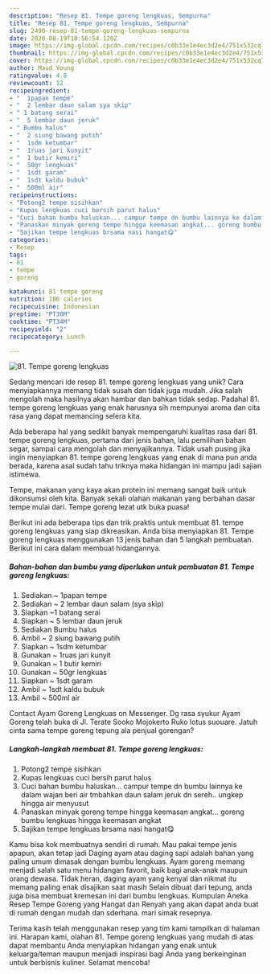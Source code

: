 ```yaml
---
description: "Resep 81. Tempe goreng lengkuas, Sempurna"
title: "Resep 81. Tempe goreng lengkuas, Sempurna"
slug: 2490-resep-81-tempe-goreng-lengkuas-sempurna
date: 2020-08-19T10:56:54.120Z
image: https://img-global.cpcdn.com/recipes/c0b33e1e4ec3d2e4/751x532cq70/81-tempe-goreng-lengkuas-foto-resep-utama.jpg
thumbnail: https://img-global.cpcdn.com/recipes/c0b33e1e4ec3d2e4/751x532cq70/81-tempe-goreng-lengkuas-foto-resep-utama.jpg
cover: https://img-global.cpcdn.com/recipes/c0b33e1e4ec3d2e4/751x532cq70/81-tempe-goreng-lengkuas-foto-resep-utama.jpg
author: Maud Young
ratingvalue: 4.8
reviewcount: 12
recipeingredient:
- "  1papan tempe"
- "  2 lembar daun salam sya skip"
- " 1 batang serai"
- "  5 lembar daun jeruk"
- " Bumbu halus"
- "  2 siung bawang putih"
- "  1sdm ketumbar"
- "  1ruas jari kunyit"
- "  1 butir kemiri"
- "  50gr lengkuas"
- "  1sdt garam"
- "  1sdt kaldu bubuk"
- "  500ml air"
recipeinstructions:
- "Potong2 tempe sisihkan"
- "Kupas lengkuas cuci bersih parut halus"
- "Cuci bahan bumbu haluskan... campur tempe dn bumbu lainnya ke dalam wajan beri air tmbahkan daun salam jeruk dn sereh.. ungkep hingga air menyusut"
- "Panaskan minyak goreng tempe hingga keemasan angkat... goreng bumbu lengkuas hingga keemasan angkat"
- "Sajikan tempe lengkuas brsama nasi hangat😋"
categories:
- Resep
tags:
- 81
- tempe
- goreng

katakunci: 81 tempe goreng 
nutrition: 186 calories
recipecuisine: Indonesian
preptime: "PT30M"
cooktime: "PT34M"
recipeyield: "2"
recipecategory: Lunch

---
```



![81. Tempe goreng lengkuas](https://img-global.cpcdn.com/recipes/c0b33e1e4ec3d2e4/751x532cq70/81-tempe-goreng-lengkuas-foto-resep-utama.jpg)

Sedang mencari ide resep 81. tempe goreng lengkuas yang unik? Cara menyiapkannya memang tidak susah dan tidak juga mudah. Jika salah mengolah maka hasilnya akan hambar dan bahkan tidak sedap. Padahal 81. tempe goreng lengkuas yang enak harusnya sih mempunyai aroma dan cita rasa yang dapat memancing selera kita.

Ada beberapa hal yang sedikit banyak mempengaruhi kualitas rasa dari 81. tempe goreng lengkuas, pertama dari jenis bahan, lalu pemilihan bahan segar, sampai cara mengolah dan menyajikannya. Tidak usah pusing jika ingin menyiapkan 81. tempe goreng lengkuas yang enak di mana pun anda berada, karena asal sudah tahu triknya maka hidangan ini mampu jadi sajian istimewa.

Tempe, makanan yang kaya akan protein ini memang sangat baik untuk dikonsumsi oleh kita. Banyak sekali olahan makanan yang berbahan dasar tempe mulai dari. Tempe goreng lezat utk buka puasa!


Berikut ini ada beberapa tips dan trik praktis untuk membuat 81. tempe goreng lengkuas yang siap dikreasikan. Anda bisa menyiapkan 81. Tempe goreng lengkuas menggunakan 13 jenis bahan dan 5 langkah pembuatan. Berikut ini cara dalam membuat hidangannya.

<!--inarticleads1-->

##### Bahan-bahan dan bumbu yang diperlukan untuk pembuatan 81. Tempe goreng lengkuas:

1. Sediakan  ~ 1papan tempe
1. Sediakan  ~ 2 lembar daun salam (sya skip)
1. Siapkan  ~1 batang serai
1. Siapkan  ~ 5 lembar daun jeruk
1. Sediakan  Bumbu halus
1. Ambil  ~ 2 siung bawang putih
1. Siapkan  ~ 1sdm ketumbar
1. Gunakan  ~ 1ruas jari kunyit
1. Gunakan  ~ 1 butir kemiri
1. Gunakan  ~ 50gr lengkuas
1. Siapkan  ~ 1sdt garam
1. Ambil  ~ 1sdt kaldu bubuk
1. Ambil  ~ 500ml air


Contact Ayam Goreng Lengkuas on Messenger. Dg rasa syukur Ayam Goreng telah buka di Jl. Terate Sooko Mojokerto Ruko lotus suouare. Jatuh cinta sama tempe goreng tepung ala penjual gorengan? 

<!--inarticleads2-->

##### Langkah-langkah membuat 81. Tempe goreng lengkuas:

1. Potong2 tempe sisihkan
1. Kupas lengkuas cuci bersih parut halus
1. Cuci bahan bumbu haluskan... campur tempe dn bumbu lainnya ke dalam wajan beri air tmbahkan daun salam jeruk dn sereh.. ungkep hingga air menyusut
1. Panaskan minyak goreng tempe hingga keemasan angkat... goreng bumbu lengkuas hingga keemasan angkat
1. Sajikan tempe lengkuas brsama nasi hangat😋


Kamu bisa kok membuatnya sendiri di rumah. Mau pakai tempe jenis apapun, akan tetap jadi Daging ayam atau daging sapi adalah bahan yang paling umum dimasak dengan bumbu lengkuas. Ayam goreng memang menjadi salah satu menu hidangan favorit, baik bagi anak-anak maupun orang dewasa. Tidak heran, daging ayam yang kenyal dan nikmat itu memang paling enak disajikan saat masih Selain dibuat dari tepung, anda juga bisa membuat kremesan ini dari bumbu lengkuas. Kumpulan Aneka Resep Tempe Goreng yang Hangat dan Renyah yang akan dapat anda buat di rumah dengan mudah dan sderhana. mari simak resepnya. 

Terima kasih telah menggunakan resep yang tim kami tampilkan di halaman ini. Harapan kami, olahan 81. Tempe goreng lengkuas yang mudah di atas dapat membantu Anda menyiapkan hidangan yang enak untuk keluarga/teman maupun menjadi inspirasi bagi Anda yang berkeinginan untuk berbisnis kuliner. Selamat mencoba!
